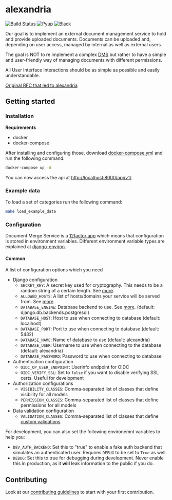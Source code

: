 # alexandria

[![Build Status](https://travis-ci.com/projectcaluma/alexandria.svg?branch=master)](https://travis-ci.com/projectcaluma/alexandria)
[![Pyup](https://pyup.io/repos/github/projectcaluma/alexandria/shield.svg)](https://pyup.io/account/repos/github/projectcaluma/alexandria/)
[![Black](https://img.shields.io/badge/code%20style-black-000000.svg)](https://github.com/projectcaluma/alexandria)

Our goal is to implement an external document management service to hold and provide uploaded documents.
Documents can be uploaded and, depending on user access, managed by internal as well as external users.

The goal is NOT to re implement a complex [DMS](https://en.wikipedia.org/wiki/Document_management_system) but rather to have a simple and user-friendly way of managing documents with different permissions.

All User Interface interactions should be as simple as possible and easily understandable.

[Original RFC that led to alexandria](docs/original_alexandria_rfc.md)

## Getting started

### Installation

**Requirements**
* docker
* docker-compose

After installing and configuring those, download [docker-compose.yml](https://raw.githubusercontent.com/projectcaluma/alexandria/master/docker-compose.yml) and run the following command:

```bash
docker-compose up -d
```

You can now access the api at [http://localhost:8000/api/v1/](http://localhost:8000/api/v1/).

### Example data

To load a set of categories run the following command:
```bash
make load_example_data
```

### Configuration

Document Merge Service is a [12factor app](https://12factor.net/) which means that configuration is stored in environment variables.
Different environment variable types are explained at [django-environ](https://github.com/joke2k/django-environ#supported-types).

#### Common

A list of configuration options which you need

* Django configuration
  * `SECRET_KEY`: A secret key used for cryptography. This needs to be a random string of a certain length. See [more](https://docs.djangoproject.com/en/2.1/ref/settings/#std:setting-SECRET_KEY).
  * `ALLOWED_HOSTS`: A list of hosts/domains your service will be served from. See [more](https://docs.djangoproject.com/en/2.1/ref/settings/#allowed-hosts).
  * `DATABASE_ENGINE`: Database backend to use. See [more](https://docs.djangoproject.com/en/2.1/ref/settings/#std:setting-DATABASE-ENGINE). (default: django.db.backends.postgresql)
  * `DATABASE_HOST`: Host to use when connecting to database (default: localhost)
  * `DATABASE_PORT`: Port to use when connecting to database (default: 5432)
  * `DATABASE_NAME`: Name of database to use (default: alexandria)
  * `DATABASE_USER`: Username to use when connecting to the database (default: alexandria)
  * `DATABASE_PASSWORD`: Password to use when connecting to database
* Authentication configuration
  * `OIDC_OP_USER_ENDPOINT`: Userinfo endpoint for OIDC
  * `OIDC_VERIFY_SSL`: Set to `false` if you want to disable verifying SSL certs. Useful for development
* Authorization configurations
  * `VISIBILITY_CLASSES`: Comma-separated list of classes that define visibility for all models
  * `PERMISSION_CLASSES`: Comma-separated list of classes that define permissions for all models
* Data validation configuration
  * `VALIDATION_CLASSES`: Comma-separated list of classes that define [custom validations](docs/validation.md)

For development, you can also set the following environemnt variables to help
you:

  * `DEV_AUTH_BACKEND`: Set this to "true" to enable a fake auth backend that simulates an authenticated user. Requires `DEBUG` to be set to `True` as well.
  * `DEBUG`: Set this to true for debugging during development. Never enable this in production, as it **will** leak information to the public if you do.

## Contributing

Look at our [contributing guidelines](CONTRIBUTING.md) to start with your first contribution.
